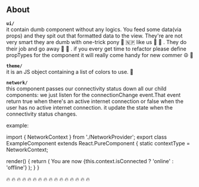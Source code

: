 ## About

**` ui/ `**\
it contain dumb component without any logics. You feed some data(via props) and they spit out that formatted data to the view. They're are not very smart they are dumb with one-trick pony 🤣 🇳🇵 like us 🖖 🤼  . They do their job and go away 🤞 🤝 . if you every get time to refactor please define propTypes for the component it will really come handy for new commer ☮ 🙌

**` theme/ `**\
it is an JS object containing a list of colors to use. 🎨

**` network/ `**\
 <NetworkProvider> this component passes our connectivity status down all our child components:
 we just listen for the connectionChange event.That event return true when there's an active internet connection or false when the user has no active internet connection. it update the state when the connectivity status changes.

example:

import { NetworkContext } from './NetworkProvider';
export class ExampleComponent extends React.PureComponent {
  static contextType = NetworkContext;

  render() {
    return (
      <View>
        <Text>You are now {this.context.isConnected ? 'online' : 'offline'}</Text>
      </View>
    );
  }
}

🔥 🔥 🔥 🔥 🔥 🔥 🔥 🔥 🔥 🔥 🔥 🔥 🔥 🔥 🔥 🔥
